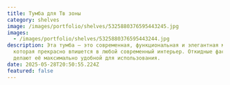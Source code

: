 ```yaml
---
title: Тумба для Тв зоны
category: shelves
image: /images/portfolio/shelves/5325880376595443245.jpg
images:
  - /images/portfolio/shelves/5325880376595443244.jpg
description: Эта тумба — это современная, функциональная и элегантная мебель ,
  которая прекрасно впишется в любой современный интерьер. Откидные фасады
  делают её максимально удобной для использования.
date: 2025-05-28T20:50:55.224Z
featured: false
---
```

